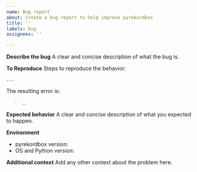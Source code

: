 ```yaml
---
name: Bug report
about: Create a bug report to help improve pyrekordbox
title: ''
labels: bug
assignees: ''

---
```


**Describe the bug**
A clear and concise description of what the bug is.

**To Reproduce**
Steps to reproduce the behavior:
````python
...
````
The resulting error is:
> ...

**Expected behavior**
A clear and concise description of what you expected to happen.

**Environment**
- pyrekordbox version:
- OS and Python version:

**Additional context**
Add any other context about the problem here.
